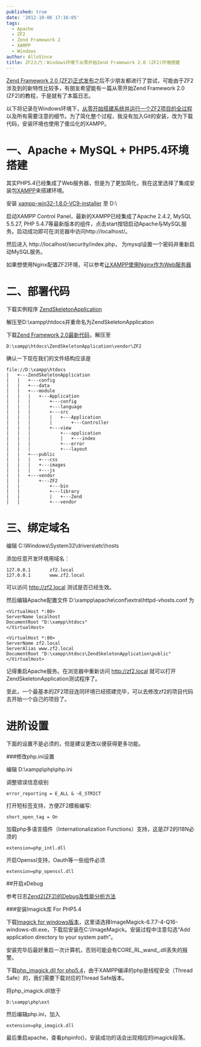 ```yaml
---
published: true
date: '2012-10-06 17:16:05'
tags:
  - Apache
  - ZF2
  - Zend Framework 2
  - XAMPP
  - Windows
author: AlloVince
title: ZF2入门：Windows环境下从零开始Zend Framework 2.0 (ZF2)环境搭建
---
```


[Zend Framework 2.0 (ZF2)正式发布](http://avnpc.com/pages/zend-framework-2-0-released)之后不少朋友都进行了尝试，可能由于ZF2涉及到的新特性比较多，有朋友希望能有一篇从零开始Zend Framework 2.0 (ZF2)的教程，于是就有了本篇日志。

以下将记录在Windows环境下，[从零开始搭建系统并运行一个ZF2项目的全过程](http://avnpc.com/pages/zend-framework-2-installation-for-windows/)以及所有需要注意的细节。为了简化整个过程，我没有加入Git的安装，改为下载代码，安装环境也使用了傻瓜化的XAMPP。

一、Apache + MySQL + PHP5.4环境搭建
==================================

其实PHP5.4已经集成了Web服务器，但是为了更加简化，我在这里选择了集成安装包[XAMPP](http://www.apachefriends.org/zh_cn/xampp.html)来搭建环境。

安装 [xampp-win32-1.8.0-VC9-installer](http://www.apachefriends.org/zh_cn/xampp-windows.html#1787) 至 D:\

启动XAMPP Control Panel，最新的XAMPP已经集成了Apache 2.4.2, MySQL 5.5.27, PHP 5.4.7等最新版本的组件，点击start按钮启动Apache与MySQL服务。启动成功即可在浏览器中访问http://localhost/。

然后进入 http://localhost/security/index.php， 为mysql设置一个密码并重新启动MySQL服务。

如果想使用Nginx配置ZF2环境，可以参考[让XAMPP使用Nginx作为Web服务器](http://avnpc.com/pages/add-nginx-to-xampp)


二、部署代码
============

下载实例程序 [ZendSkeletonApplication](https://github.com/zendframework/ZendSkeletonApplication)

解压至D:\xampp\htdocs并重命名为ZendSkeletonApplication

下载[Zend Framework 2.0最新代码](http://framework.zend.com/downloads/latest)，解压至

    D:\xampp\htdocs\ZendSkeletonApplication\vendor\ZF2

确认一下现在我们的文件结构应该是

    file://D:\xampp\htdocs
	|   +---ZendSkeletonApplication
	|   |   +---config
	|   |   +---data
	|   |   +---module
	|   |   |   +---Application
	|   |   |       +---config
	|   |   |       +---language
	|   |   |       +---src
	|   |   |       |   +---Application
	|   |   |       |       +---Controller
	|   |   |       +---view
	|   |   |           +---application
	|   |   |           |   +---index
	|   |   |           +---error
	|   |   |           +---layout
	|   |   +---public
	|   |   |   +---css
	|   |   |   +---images
	|   |   |   +---js
	|   |   +---vendor
	|   |       +---ZF2
	|   |           +---bin
	|   |           +---library
	|   |           |   +---Zend
	|   |           +---vendor

三、绑定域名
============

编辑 C:\Windows\System32\drivers\etc\hosts

添加任意开发环境用域名：

    127.0.0.1       zf2.local
    127.0.0.1       www.zf2.local

可以访问 http://zf2.local 测试是否已经生效。

然后编辑Apache配置文件 D:\xampp\apache\conf\extra\httpd-vhosts.conf 为

    <VirtualHost *:80>
	ServerName localhost
	DocumentRoot "D:\xampp\htdocs"
	</VirtualHost>

	<VirtualHost *:80>
	ServerName zf2.local
	ServerAlias www.zf2.local
	DocumentRoot "D:\xampp\htdocs\ZendSkeletonApplication\public"
	</VirtualHost>


记得重启Apache服务。在浏览器中重新访问 http://zf2.local 就可以打开ZendSkeletonApplication测试程序了。

至此，一个最基本的ZF2项目连同环境已经搭建完毕，可以去修改zf2的项目代码去开始一个自己的项目了。



进阶设置
==================

下面的设置不是必须的，但是建议更改以便获得更多功能。

###修改php.ini设置

编辑 D:\xampp\php\php.ini

调整错误信息级别

    error_reporting = E_ALL & ~E_STRICT

打开短标签支持，方便ZF2模板编写:

    short_open_tag = On

加载php多语言插件（Internationalization Functions）支持，这是ZF2的I18N必须的

    extension=php_intl.dll

开启Openssl支持，Oauth等一些组件必须

    extension=php_openssl.dll

##开启xDebug

参考日志[Zend2(ZF2)的Debug及性能分析方法](http://avnpc.com/pages/how-to-debug-under-zf2)


###安装Imagick库 For PHP5.4

下载[Imagick for windows版本](http://image_magick.veidrodis.com/image_magick/binaries/)，这里请选择ImageMagick-6.7.7-4-Q16-windows-dll.exe，下载后安装在C:\ImageMagick。安装过程中注意勾选“Add application directory to your system path”。

安装完毕后最好重启一次计算机，否则可能会有CORE_RL_wand_.dll丢失的报警。

下载[php_imagick.dll for php5.4](http://www.peewit.fr/imagick/)，由于XAMPP编译的php是线程安全（Thread Safe）的，我们需要下载对应的Thread Safe版本。

将php_imagick.dll放于

    D:\xampp\php\ext

然后编辑php.ini，加入

    extension=php_imagick.dll
    
最后重启apache，查看phpinfo()，安装成功的话会出现相应的imagick段落。




